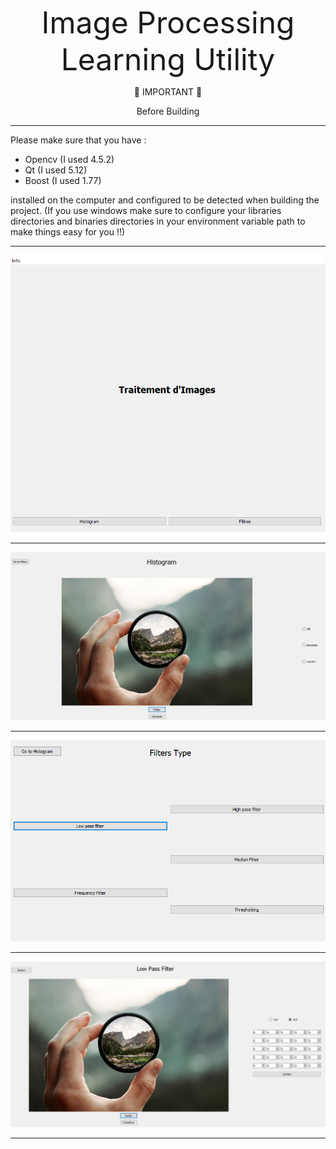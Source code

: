 <p align = "center">
 <font size="+5">
       Image Processing Learning Utility
 </font>
</p>

<p align = "center">🔴 IMPORTANT 🔴 </p>

<p align = "center"> Before Building </p>

<p align="center">
 
*******************************************************************************************************************
</p>

Please make sure that you have :

 - Opencv (I used 4.5.2)
 - Qt (I used 5.12)
 - Boost (I used 1.77)
 
 installed on the computer and configured to be detected when building the project. (If you use windows make sure to configure your 
 libraries directories and binaries directories in your environment variable path to make things easy for you !!)
<p align="center">
 
********************************************************************************************************************
</p>

<p align = "center"> 
    <img src = "./readmeImages/mainWind.PNG"/>
</p>


<p align="center">
 
********************************************************************************************************************
</p>

<p align = "center"> 
    <img src = "./readmeImages/histogram.PNG"/>
</p>


<p align="center">
 
********************************************************************************************************************
</p>

<p align = "center"> 
    <img src = "./readmeImages/filteroptions.PNG"/>
</p>


<p align="center">
 
********************************************************************************************************************
</p>

<p align = "center"> 
    <img src = "./readmeImages/lpfilt.PNG"/>
</p>


<p align="center">
 
********************************************************************************************************************
</p>

